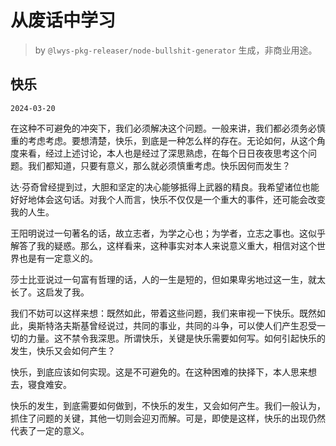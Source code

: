 # 从废话中学习

> by `@lwys-pkg-releaser/node-bullshit-generator` 生成，非商业用途。

## 快乐

`2024-03-20`

在这种不可避免的冲突下，我们必须解决这个问题。一般来讲，我们都必须务必慎重的考虑考虑。要想清楚，快乐，到底是一种怎么样的存在。无论如何，从这个角度来看，经过上述讨论，本人也是经过了深思熟虑，在每个日日夜夜思考这个问题。我们都知道，只要有意义，那么就必须慎重考虑。快乐因何而发生？

达·芬奇曾经提到过，大胆和坚定的决心能够抵得上武器的精良。我希望诸位也能好好地体会这句话。对我个人而言，快乐不仅仅是一个重大的事件，还可能会改变我的人生。

王阳明说过一句著名的话，故立志者，为学之心也；为学者，立志之事也。这似乎解答了我的疑惑。那么，这样看来，这种事实对本人来说意义重大，相信对这个世界也是有一定意义的。

莎士比亚说过一句富有哲理的话，人的一生是短的，但如果卑劣地过这一生，就太长了。这启发了我。

我们不妨可以这样来想：既然如此，带着这些问题，我们来审视一下快乐。既然如此，奥斯特洛夫斯基曾经说过，共同的事业，共同的斗争，可以使人们产生忍受一切的力量。这不禁令我深思。所谓快乐，关键是快乐需要如何写。如何引起快乐的发生，快乐又会如何产生？

快乐，到底应该如何实现。这是不可避免的。在这种困难的抉择下，本人思来想去，寝食难安。

快乐的发生，到底需要如何做到，不快乐的发生，又会如何产生。我们一般认为，抓住了问题的关键，其他一切则会迎刃而解。可是，即使是这样，快乐的出现仍然代表了一定的意义。
